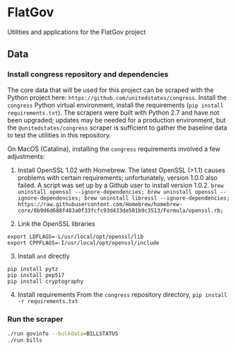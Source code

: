 # FlatGov
Utilities and applications for the FlatGov project

## Data

### Install congress repository and dependencies

The core data that will be used for this project can be scraped with the Python project here: `https://github.com/unitedstates/congress`. Install the `congress` Python virtual environment, install the requirements (`pip install requirements.txt`). The scrapers were built with Python 2.7 and have not been upgraded; updates may be needed for a production environment, but the `@unitedstates/congress` scraper is sufficient to gather the baseline data to test the utilities in this repository.


On MacOS (Catalina), installing the `congress` requirements involved a few adjustments:

1. Install OpenSSL 1.02 with Homebrew. The latest OpenSSL (>1.1) causes problems with certain requirements; unfortunately, version 1.0.0 also failed. A script was set up by a Github user to install version 1.0.2.
`brew uninstall openssl --ignore-dependencies; brew uninstall openssl --ignore-dependencies; brew uninstall libressl --ignore-dependencies; https://raw.githubusercontent.com/Homebrew/homebrew-core/8b9d6d688f483a0f33fcfc93d433de501b9c3513/Formula/openssl.rb;`

2. Link the OpenSSL libraries
```
export LDFLAGS=-L/usr/local/opt/openssl/lib
export CPPFLAGS=-I/usr/local/opt/openssl/include
```

3. Install `` and `` directly
```
pip install pytz
pip install pep517
pip install cryptography
```

4. Install requirements
From the `congress` repository directory, `pip install -r requirements.txt`


### Run the scraper

```bash
./run govinfo --bulkdata=BILLSTATUS
./run bills
```

